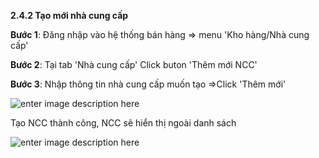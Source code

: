 
**2.4.2	Tạo mới nhà cung cấp**

**Bước 1**: Đăng nhập vào hệ thống bán hàng => menu 'Kho hàng/Nhà cung cấp'

**Bước 2**:   Tại tab 'Nhà cung cấp' Click buton 'Thêm mới NCC'

**Bước 3**: Nhập thông tin nhà cung cấp muốn tạo =>Click 'Thêm mới'

![enter image description here](https://static8.muarecdn.com/original/muare/images/2021/04/08/5908304_screenshot-103.png)


Tạo NCC thành công, NCC sẽ hiển thị ngoài danh sách

![enter image description here](https://static8.muarecdn.com/original/muare/images/2021/04/08/5908305_screenshot-104.png)